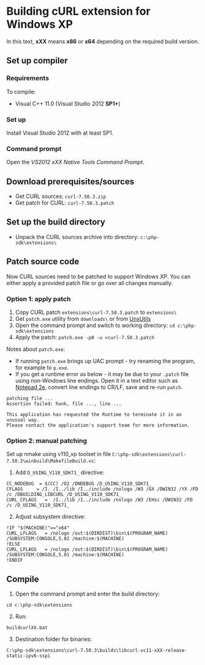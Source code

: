 # Building cURL extension for Windows XP
In this text, **xXX** means **x86** or **x64** depending on the required build version.

## Set up compiler

### Requirements
To compile:
* Visual C++ 11.0 (Visual Studio 2012 **SP1+**)

### Set up
Install Visual Studio 2012 with at least SP1.

### Command prompt
Open the *VS2012 xXX Native Tools Command Prompt*.

## Download prerequisites/sources
* Get CURL sources: `curl-7.50.3.zip`
* Get patch for CURL: `curl-7.50.3.patch`

## Set up the build directory
* Unpack the CURL sources archive into directory: `c:\php-sdk\extensions\`

## Patch source code
Now CURL sources need to be patched to support Windows XP. You can either apply a provided patch file or go over all changes manually.

### Option 1: apply patch
1. Copy CURL patch `extensions\curl-7.50.3.patch` to `extensions\`
2. Get `patch.exe` utility from `downloads\` or from [UnxUtils](https://sourceforge.net/projects/unxutils)
3. Open the command prompt and switch to working directory: `cd c:\php-sdk\extensions`
4. Apply the patch: `patch.exe -p0 -u <curl-7.50.3.patch`

Notes about `patch.exe`:
* If running `patch.exe` brings up UAC prompt - try renaming the program, for example to `p.exe`.
* If you get a runtime error as below - it may be due to your `.patch` file using non-Windows line endings. Open it in a text editor such as [Notepad 2e](https://github.com/ProgerXP/Notepad2e), convert line endings to CR/LF, save and re-run `patch`.

```
patching file ...
Assertion failed: hunk, file ..., line ...

This application has requested the Runtime to terminate it in an unusual way.
Please contact the application's support team for more information.
```

### Option 2: manual patching

Set up nmake using v110_xp toolset in file `C:\php-sdk\extensions\curl-7.50.3\winbuild\MakefileBuild.vc`:
1. Add `D_USING_V110_SDK71_` directive:
```
CC_NODEBUG  = $(CC) /O2 /DNDEBUG /D_USING_V110_SDK71_
CFLAGS     = /I. /I../lib /I../include /nologo /W3 /GX /DWIN32 /YX /FD /c /DBUILDING_LIBCURL /D_USING_V110_SDK71_
CURL_CFLAGS   =  /I../lib /I../include /nologo /W3 /EHsc /DWIN32 /FD /c /D_USING_V110_SDK71_
```
2. Adjust subsystem directive:
```
!IF "$(MACHINE)"=="x64"
CURL_LFLAGS   = /nologo /out:$(DIRDIST)\bin\$(PROGRAM_NAME) /SUBSYSTEM:CONSOLE,5.02 /machine:$(MACHINE)
!ELSE
CURL_LFLAGS   = /nologo /out:$(DIRDIST)\bin\$(PROGRAM_NAME) /SUBSYSTEM:CONSOLE,5.01 /machine:$(MACHINE)
!ENDIF
```

## Compile
1. Open the command prompt and enter the build directory:
```
cd c:\php-sdk\extensions
```
2. Run:
```
buildcurlXX.bat
```
3. Destination folder for binaries:
```
C:\php-sdk\extensions\curl-7.50.3\builds\libcurl-vc11-xXX-release-static-ipv6-sspi
```
